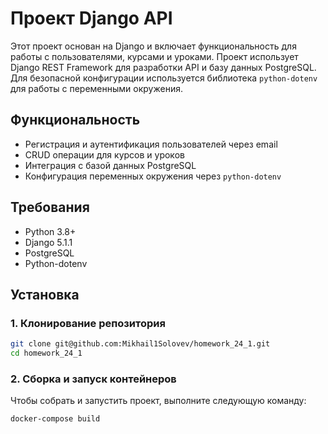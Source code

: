 # Проект Django API

Этот проект основан на Django и включает функциональность для работы с пользователями, курсами и уроками. Проект использует Django REST Framework для разработки API и базу данных PostgreSQL. Для безопасной конфигурации используется библиотека `python-dotenv` для работы с переменными окружения.

## Функциональность

- Регистрация и аутентификация пользователей через email
- CRUD операции для курсов и уроков
- Интеграция с базой данных PostgreSQL
- Конфигурация переменных окружения через `python-dotenv`

## Требования

- Python 3.8+
- Django 5.1.1
- PostgreSQL
- Python-dotenv

## Установка

### 1. **Клонирование репозитория**

```bash
git clone git@github.com:Mikhail1Solovev/homework_24_1.git
cd homework_24_1 
```

### 2.  **Сборка и запуск контейнеров**

   Чтобы собрать и запустить проект, выполните следующую команду:

```bash
docker-compose build
```